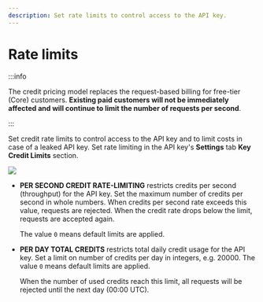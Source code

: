 ```yaml
---
description: Set rate limits to control access to the API key.
---
```


# Rate limits

:::info

The credit pricing model replaces the request-based billing for free-tier (Core) customers.
**Existing paid customers will not be immediately affected and will continue to limit the number of requests per second**.

:::

Set credit rate limits to control access to the API key and to limit costs in case of a leaked API key.
Set rate limiting in the API key's **Settings** tab **Key Credit Limits** section.

<div class="left-align-container">
  <div class="img-large">
    <img
      src={require('../../../images/rate-limiting-settings.png').default}
    />
  </div>
</div>

- **PER SECOND CREDIT RATE-LIMITING** restricts credits per second (throughput) for the API key. Set
  the maximum number of credits per second in whole numbers. When credits per second rate exceeds
  this value, requests are rejected. When the credit rate drops below the limit, requests
  are accepted again.

  The value `0` means default limits are applied.

- **PER DAY TOTAL CREDITS** restricts total daily credit usage for the API key. Set a limit on number of
  credits per day in integers, e.g. 20000. The value `0` means default limits are applied.

  When the number of used credits reach this limit, all requests will be rejected until the next day (00:00 UTC).